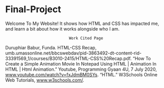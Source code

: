 # Final-Project
Welcome To My Website! It shows how HTML and CSS has impacted me, and learn a bit about how it works alongside who I am.

								Work Cited Page
Duruphiar Babur, Funda. HTML-CSS Recap, umb.umassonline.net/bbcswebdav/pid-3863492-dt-content-rid-33391569_1/courses/B3010-2415/HTML-CSS%20Recap.pdf. 
“How To Create a Simple Animation Movie In Notepad Using HTML | Animation In HTML | Html Animation.” Youtube, Programming Gyaan 4U, 7 July 2020, www.youtube.com/watch?v=fxJdmBM0SYs. 
“HTML.” W3Schools Online Web Tutorials, www.w3schools.com/. 

